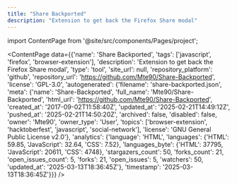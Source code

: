 ```yaml
---
title: "Share Backported"
description: "Extension to get back the Firefox Share modal"
---
```

import ContentPage from '@site/src/components/Pages/project';

<ContentPage
    data={{'name': 'Share Backported', 'tags': ['javascript', 'firefox', 'browser-extension'], 'description': 'Extension to get back the Firefox Share modal', 'type': 'tool', 'site_url': null, 'repository_platform': 'github', 'repository_url': 'https://github.com/Mte90/Share-Backported', 'license': 'GPL-3.0', 'autogenerated': {'filename': 'share-backported.json', 'meta': {'name': 'Share-Backported', 'full_name': 'Mte90/Share-Backported', 'html_url': 'https://github.com/Mte90/Share-Backported', 'created_at': '2017-09-02T11:58:40Z', 'updated_at': '2025-02-21T14:49:12Z', 'pushed_at': '2025-02-21T14:50:20Z', 'archived': false, 'disabled': false, 'owner': 'Mte90', 'owner_type': 'User', 'topics': ['browser-extension', 'hacktoberfest', 'javascript', 'social-network'], 'license': 'GNU General Public License v2.0'}, 'analytics': {'language': 'HTML', 'languages': {'HTML': 59.85, 'JavaScript': 32.64, 'CSS': 7.52}, 'languages_byte': {'HTML': 37795, 'JavaScript': 20611, 'CSS': 4748}, 'stargazers_count': 50, 'forks_count': 21, 'open_issues_count': 5, 'forks': 21, 'open_issues': 5, 'watchers': 50, 'updated_at': '2025-03-13T18:36:45Z'}, 'timestamp': '2025-03-13T18:36:45Z'}}}
/>
